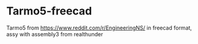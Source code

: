 # Tarmo5-freecad
Tarmo5 from https://www.reddit.com/r/EngineeringNS/ in freecad format, assy with assembly3 from realthunder
